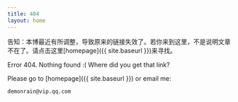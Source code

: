 ```yaml
---
title: 404
layout: home
---
```


告知：本博最近有所调整，导致原来的链接失效了。若你来到这里，不是说明文章不在了。请点击这里[homepage]({{ site.baseurl }})来寻找。


Error 404. Nothing found :( Where did you get that link?

Please go to [homepage]({{ site.baseurl }}) or email me:

    demonrain@vip.qq.com

